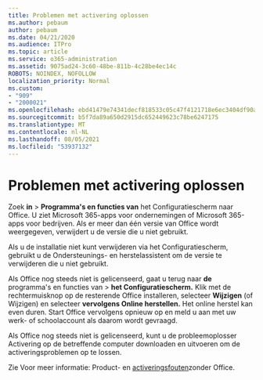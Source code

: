 ```yaml
---
title: Problemen met activering oplossen
ms.author: pebaum
author: pebaum
ms.date: 04/21/2020
ms.audience: ITPro
ms.topic: article
ms.service: o365-administration
ms.assetid: 9075ad24-3c60-48be-811b-4c28be4ec14c
ROBOTS: NOINDEX, NOFOLLOW
localization_priority: Normal
ms.custom:
- "909"
- "2000021"
ms.openlocfilehash: ebd41479e74341decf818533c05c47f4121718e6ec3404df90ab28c5ca59f65d
ms.sourcegitcommit: b5f7da89a650d2915dc652449623c78be6247175
ms.translationtype: MT
ms.contentlocale: nl-NL
ms.lasthandoff: 08/05/2021
ms.locfileid: "53937132"
---
```

# <a name="activation-troubleshooting"></a>Problemen met activering oplossen

Zoek **in** \> **Programma's en functies van** het Configuratiescherm naar Office. U ziet Microsoft 365-apps voor ondernemingen of Microsoft 365-apps voor bedrijven. Als er meer dan één versie van Office wordt weergegeven, verwijdert u de versie die u niet gebruikt.
  
Als u de installatie niet kunt verwijderen via [](https://aka.ms/SARA-OfficeUninstall-Alchemy) het Configuratiescherm, gebruikt u de Ondersteunings- en herstelassistent om de versie te verwijderen die u niet gebruikt.
  
Als Office nog steeds niet is gelicenseerd, gaat u terug naar **de** programma's en functies van \> **het Configuratiescherm.** Klik met de rechtermuisknop op de resterende Office installeren, selecteer **Wijzigen** (of Wijzigen) en selecteer **vervolgens Online herstellen.** Het online herstel kan even duren. Start Office vervolgens opnieuw op en meld u aan met uw werk- of schoolaccount als daarom wordt gevraagd.
  
Als Office nog steeds niet is gelicenseerd, [](https://aka.ms/SARA-OfficeActivation-Alchemy) kunt u de probleemoplosser Activering op de betreffende computer downloaden en uitvoeren om de activeringsproblemen op te lossen.
  
Zie Voor meer informatie: Product- en [activeringsfouten](https://support.office.com/article/0d23d3c0-c19c-4b2f-9845-5344fedc4380)zonder Office.
